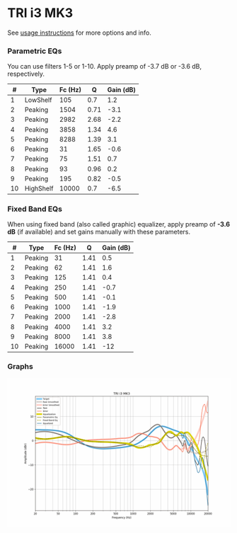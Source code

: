 # TRI i3 MK3
See [usage instructions](https://github.com/jaakkopasanen/AutoEq#usage) for more options and info.

### Parametric EQs
You can use filters 1-5 or 1-10. Apply preamp of -3.7 dB or -3.6 dB, respectively.

|   # | Type      |   Fc (Hz) |    Q |   Gain (dB) |
|-----|-----------|-----------|------|-------------|
|   1 | LowShelf  |       105 | 0.7  |         1.2 |
|   2 | Peaking   |      1504 | 0.71 |        -3.1 |
|   3 | Peaking   |      2982 | 2.68 |        -2.2 |
|   4 | Peaking   |      3858 | 1.34 |         4.6 |
|   5 | Peaking   |      8288 | 1.39 |         3.1 |
|   6 | Peaking   |        31 | 1.65 |        -0.6 |
|   7 | Peaking   |        75 | 1.51 |         0.7 |
|   8 | Peaking   |        93 | 0.96 |         0.2 |
|   9 | Peaking   |       195 | 0.82 |        -0.5 |
|  10 | HighShelf |     10000 | 0.7  |        -6.5 |

### Fixed Band EQs
When using fixed band (also called graphic) equalizer, apply preamp of **-3.6 dB** (if available) and set gains manually with these parameters.

|   # | Type    |   Fc (Hz) |    Q |   Gain (dB) |
|-----|---------|-----------|------|-------------|
|   1 | Peaking |        31 | 1.41 |         0.5 |
|   2 | Peaking |        62 | 1.41 |         1.6 |
|   3 | Peaking |       125 | 1.41 |         0.4 |
|   4 | Peaking |       250 | 1.41 |        -0.7 |
|   5 | Peaking |       500 | 1.41 |        -0.1 |
|   6 | Peaking |      1000 | 1.41 |        -1.9 |
|   7 | Peaking |      2000 | 1.41 |        -2.8 |
|   8 | Peaking |      4000 | 1.41 |         3.2 |
|   9 | Peaking |      8000 | 1.41 |         3.8 |
|  10 | Peaking |     16000 | 1.41 |       -12   |

### Graphs
![](./TRI%20i3%20MK3.png)
